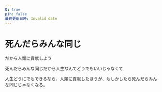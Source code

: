 ```yaml
---
Q: true
pin: false
最終更新日時: Invalid date
---
```

# 死んだらみんな同じ

だから人類に貢献しよう

死んだらみんな同じだから人生なんてどうでもいいじゃなくて

人生どうにでもできるなら、人類に貢献したほうが、もしかしたら死んだらみんな同じじゃなくなる。